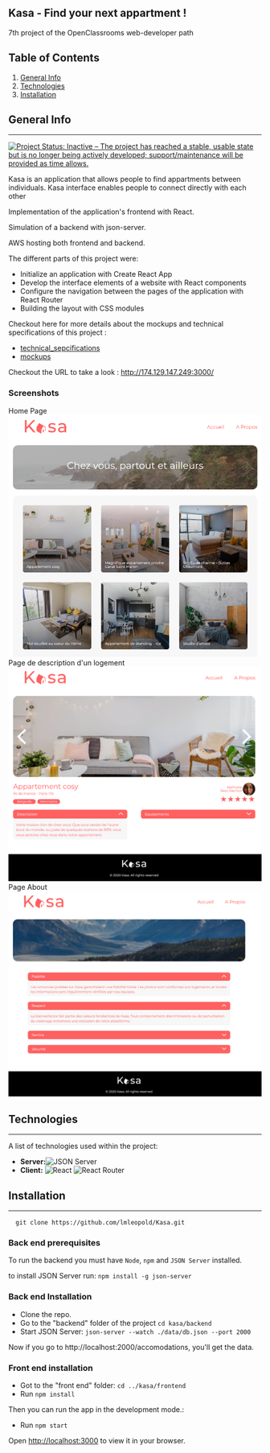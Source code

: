 ## Kasa - Find your next appartment !
7th project of the OpenClassrooms web-developer path
## Table of Contents
1. [General Info](#general-info)
2. [Technologies](#technologies)
3. [Installation](#installation)
## General Info
***
[![Project Status: Inactive – The project has reached a stable, usable state but is no longer being actively developed; support/maintenance will be provided as time allows.](https://www.repostatus.org/badges/latest/inactive.svg)](https://www.repostatus.org/#inactive)

Kasa is an application that allows people to find appartments between individuals. Kasa interface enables people to connect directly with each other

Implementation of the application's frontend with React. 

Simulation of a backend with json-server.

AWS hosting both frontend and backend.

The different parts of this project were:
* Initialize an application with Create React App
* Develop the interface elements of a website with React components
* Configure the navigation between the pages of the application with React Router
* Building the layout with CSS modules

Checkout here for more details about the mockups and technical specifications of this project :
* [technical_sepcifications]( Coding+guidelines+Kasa+FR.pdf)
* [mockups](UI-Design-Kasa-FR(Copy).pdf)

Checkout the URL to take a look : http://174.129.147.249:3000/

### Screenshots
Home Page![Home Page](homePage.png)
Page de description d'un logement![Page de description d'un logement](singleProduct.png) Page About![Page About]( about.png)
## Technologies
***
A list of technologies used within the project:
* **Server:**![JSON Server](https://www.npmjs.com/package/json-server)
* **Client:** ![React](https://fr.reactjs.org/) ![React Router](https://reactrouter.com/)

## Installation
***
```
  git clone https://github.com/lmleopold/Kasa.git
```
### Back end prerequisites

To run the backend you must have `Node`, `npm` and `JSON Server` installed.

to install JSON Server run:  `npm install -g json-server`

### Back end Installation ###


* Clone the repo. 
* Go to the "backend" folder of the project `cd kasa/backend`
* Start JSON Server: `json-server --watch ./data/db.json --port 2000`

Now if you go to http://localhost:2000/accomodations, you'll get the data.

### Front end installation ###

* Got to the "front end" folder: `cd ../kasa/frontend`
* Run `npm install`

Then you can run the app in the development mode.:
* Run `npm start`

Open [http://localhost:3000](http://localhost:3000) to view it in your browser.